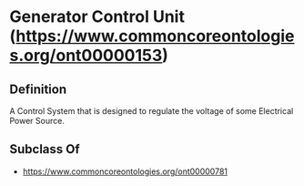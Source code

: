 # Generator Control Unit (https://www.commoncoreontologies.org/ont00000153)

## Definition
A Control System that is designed to regulate the voltage of some Electrical Power Source.

## Subclass Of
- https://www.commoncoreontologies.org/ont00000781

